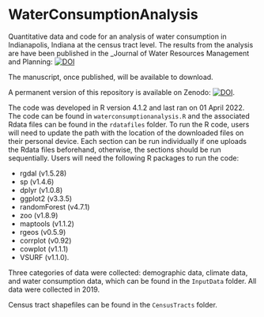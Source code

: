 # WaterConsumptionAnalysis

Quantitative data and code for an analysis of water consumption in Indianapolis, Indiana at the census tract level. The results from the analysis are have been published in the _Journal of Water Resources Management and Planning: [![DOI](https://ascelibrary.org/doi/10.1061/%28ASCE%29WR.1943-5452.0001611)](https://doi.org/10.1061/(ASCE)WR.1943-5452.0001611)

The manuscript, once published, will be available to download.

A permanent version of this repository is available on Zenodo: [![DOI](https://zenodo.org/badge/DOI/10.5281/zenodo.6452575.svg)](https://doi.org/10.5281/zenodo.6452575). 

The code was developed in R version 4.1.2 and last ran on 01 April 2022. The code can be found in `waterconsumptionanalysis.R` and the associated Rdata files can be found in the `rdatafiles` folder. To run the R code, users will need to update the path with the location of the downloaded files on their personal device. Each section can be run individually if one uploads the Rdata files beforehand, otherwise, the sections should be run sequentially. Users will need the following R packages to run the code: 

*   rgdal (v1.5.28)
*   sp (v1.4.6)
*   dplyr (v1.0.8)
*   ggplot2 (v3.3.5)
*   randomForest (v4.7.1)
*   zoo (v1.8.9)
*   maptools (v1.1.2)
*   rgeos (v0.5.9)
*   corrplot (v0.92)
*   cowplot (v1.1.1)
*   VSURF (v1.1.0).

Three categories of data were collected: demographic data, climate data, and water consumption data, which can be found in the `InputData` folder. All data were collected in 2019.

Census tract shapefiles can be found in the `CensusTracts` folder.
